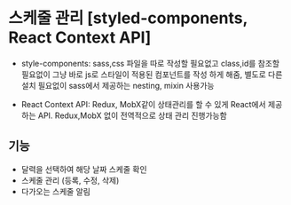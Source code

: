 # 스케줄 관리 [styled-components, React Context API]

- style-components: sass,css 파일을 따로 작성할 필요없고 class,id를 참조할 필요없이
  그냥 바로 js로 스타일이 적용된 컴포넌트를 작성 하게 해줌, 별도로 다른 설치 필요없이 sass에서 제공하는 nesting, mixin 사용가능

- React Context API: Redux, MobX같이 상태관리를 할 수 있게 React에서 제공하는 API.
  Redux,MobX 없이 전역적으로 상태 관리 진행가능함

## 기능

- 달력을 선택하여 해당 날짜 스케줄 확인
- 스케줄 관리 (등록, 수정, 삭제)
- 다가오는 스케줄 알림
